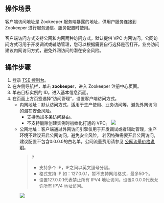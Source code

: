 ## 操作场景

客户端访问地址是 Zookeeper 服务端暴露的地址，供用户服务连接到 Zookeeper 进行服务通信、服务配置时使用。

客户端访问方式支持公网和内网两种访问方式。默认提供 VPC 内网访问。公网访问方式可用于开发调试或辅助管理，您可以根据需要自行选择是否打开。业务访问建议内网访问方式，避免外网访问的潜在安全风险。



## 操作步骤

1. 登录 [TSE 控制台](https://console.cloud.tencent.com/tse)。
2. 在左侧导航栏，单击 **zookeeper**，进入 Zookeeper 注册中心页面。
3. 单击目标实例的 ID，进入基本信息页面。
4. 在页面上方页签选择“访问管理”，设置客户端访问方式。
   - 内网地址：默认访问方式，适用于生产使用、业务访问等，避免外网访问的潜在安全风险。
     - 支持添加多条访问路由。
     - 不支持删除创建实例时初始化打通的 VPC。
     ![](https://qcloudimg.tencent-cloud.cn/raw/dcd02cd28e6700730f8acda85b57c85a.png)
   - 公网地址：客户端通过外网访问引擎仅用于开发调试或者辅助管理，生产环境不建议开启公网访问，避免安全风险。 若因特殊需要开启公网访问，建议配置不包含0.0.0.0的白名单。公网流量费用请参见 [公网流量价格说明](https://cloud.tencent.com/document/product/1364/75461)。
     > ?
     > - 支持多个 IP，IP之间以英文逗号分隔。
     > - 格式支持 IP 如：127.0.0.1，暂不支持网段格式，最多50个。
     > - 设置127.0.0.1代表禁止所有 IPV4 地址访问，设置0.0.0.0代表允许所有 IPV4 地址访问。
     > 
     ![](https://qcloudimg.tencent-cloud.cn/raw/598d0c3bd08603b7079e5c171d3e4c2d.png)

     


